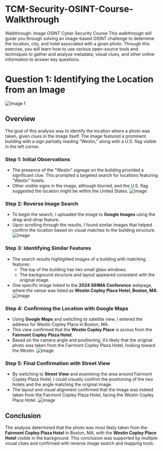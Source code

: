 # TCM-Security-OSINT-Course-Walkthrough
Walkthrough: Image OSINT Cyber Security Course
This walkthrough will guide you through solving an image-based OSINT challenge to determine the location, city, and hotel associated with a given photo. Through this exercise, you will learn how to use various open-source tools and techniques to gather and analyze metadata, visual clues, and other online information to answer key questions.

# Question 1: Identifying the Location from an Image

![Image 1](https://github.com/user-attachments/assets/fe02ff1f-2754-40f1-abc7-0f3e402f5d3d)


## Overview
The goal of this analysis was to identify the location where a photo was taken, given clues in the image itself. The image featured a prominent building with a sign partially reading "Westin," along with a U.S. flag visible in the left corner.

### Step 1: Initial Observations
- The presence of the "Westin" signage on the building provided a significant clue. This prompted a targeted search for locations featuring "Westin" hotels.
- Other visible signs in the image, although blurred, and the U.S. flag suggested the location might be within the United States.
![image](https://github.com/user-attachments/assets/4a263d27-11a5-43e5-b1ee-e22a5824da1f)


### Step 2: Reverse Image Search
- To begin the search, I uploaded the image to **Google Images** using the drag-and-drop feature.
- Upon scrolling through the results, I found similar images that helped confirm the location based on visual matches to the building structure.
![image](https://github.com/user-attachments/assets/db90d82d-14fd-4a6c-a651-0189ae39c06e)


### Step 3: Identifying Similar Features
- The search results highlighted images of a building with matching features:
  - The top of the building has two small glass windows.
  - The background structure and layout appeared consistent with the original image.
- One specific image linked to the **2024 SIHMA Conference** webpage, where the venue was listed as **Westin Copley Place Hotel, Boston, MA**.
![image](https://github.com/user-attachments/assets/ab380e84-063e-42a4-a5bb-06654f5102d5)


### Step 4: Confirming the Location with Google Maps
- Using **Google Maps** and switching to satellite view, I entered the address for Westin Copley Place in Boston, MA.
- This view confirmed that the **Westin Copley Place** is across from the **Fairmont Copley Plaza Hotel**.
- Based on the camera angle and positioning, it’s likely that the original photo was taken from the Fairmont Copley Plaza Hotel, looking toward the Westin.
![image](https://github.com/user-attachments/assets/0c63fa6c-0c8c-4a93-a009-64df680a22d8)


### Step 5: Final Confirmation with Street View
- By switching to **Street View** and examining the area around Fairmont Copley Plaza Hotel, I could visually confirm the positioning of the two hotels and the angle matching the original image.
- The layout and visual alignment confirmed that the image was indeed taken from the Fairmont Copley Plaza Hotel, facing the Westin Copley Place Hotel.
![image](https://github.com/user-attachments/assets/cafe6dc9-4252-44f6-97a4-de29abfafbe2)

## Conclusion
The analysis determined that the photo was most likely taken from the **Fairmont Copley Plaza Hotel** in Boston, MA, with the **Westin Copley Place Hotel** visible in the background. This conclusion was supported by multiple visual clues and confirmed with reverse image search and mapping tools.
